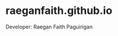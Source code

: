 # raeganfaith.github.io
Developer: Raegan Faith Paguirigan

<meta name="google-site-verification" content="NWWvKMK8UVrX9XQzweNGBiNiuhIfa0A5iOYRzMpjd48" />

